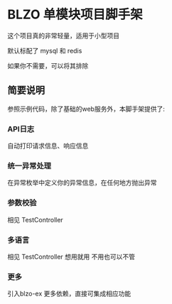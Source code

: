 # BLZO 单模块项目脚手架

这个项目真的非常轻量，适用于小型项目

默认标配了 mysql 和 redis

如果你不需要，可以将其排除

## 简要说明

参照示例代码，除了基础的web服务外，本脚手架提供了:

### API日志

自动打印请求信息、响应信息

### 统一异常处理

在异常枚举中定义你的异常信息，在任何地方抛出异常

### 参数校验

相见 TestController

### 多语言

相见 TestController 想用就用 不用也可以不管

### 更多

引入blzo-ex 更多依赖，直接可集成相应功能